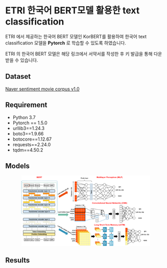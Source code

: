 # ETRI 한국어 BERT모델 활용한 text classification
ETRI 에서 제공하는 한국어 BERT 모델인 KorBERT를 활용하여 한국어 text classification 모델을 **Pytorch** 로 학습할 수 있도록 하였습니다. 

ETRI 의 한국어 BERT 모델은 해당 링크에서 서약서를 작성한 후 키 발급을 통해 다운 받을 수 있습니다. 

## Dataset
[Naver sentiment movie corpus v1.0](https://github.com/e9t/nsmc)

## Requirement
- Python 3.7 
- Pytorch == 1.5.0
- urllib3==1.24.3
- boto3==1.9.66
- botocore==1.12.67
- requests==2.24.0
- tqdm==4.50.2

## Models
<p align="center"><img src="./image/전체 모델 구조.png"  width="80%" height="80%"></p>

## Results
